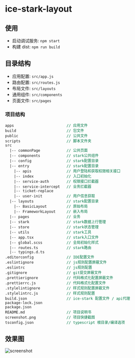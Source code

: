 # ice-stark-layout

## 使用

- 启动调试服务: `npm start`
- 构建 dist: `npm run build`

## 目录结构

- 应用配置: `src/app.js`
- 路由配置: `src/routes.js`
- 布局文件: `src/layouts`
- 通用组件: `src/components`
- 页面文件: `src/pages`

### 项目结构

<pre style="font-size: 12px">
apps                        <span style="color: #007947">// 应用文件</span>
build                       <span style="color: #007947">// 包文件</span>
public                      <span style="color: #007947">// 公共文件</span>
scripts                     <span style="color: #007947">// 脚本文件夹</span>
src
  |-- commonPage            <span style="color: #007947">// 公共页面</span>
  |-- components            <span style="color: #007947">// stark公共组件</span>
  |-- config                <span style="color: #007947">// stark配置目录</span>
  |-- entry                 <span style="color: #007947">// stark配置目录</span>
    |-- apis                <span style="color: #007947">// 用户登陆和获取权限相关接口</span>
    |-- index               <span style="color: #007947">// 入口初始化</span>
    |-- service-auth        <span style="color: #007947">// 权限接口拦截器</span>
    |-- service-intercept   <span style="color: #007947">// 业务拦截器</span>
    |-- ticket-replace      
    |-- user-init           <span style="color: #007947">// 用户信息获取</span>
  |-- layouts               <span style="color: #007947">// stark配置目录</span>
    |-- BasicLayout         <span style="color: #007947">// 原始布局</span>
    |-- FrameworkLayout     <span style="color: #007947">// 嵌入布局</span>
  |-- pages                 <span style="color: #007947">// 业务</span>
  |-- stark                 <span style="color: #007947">// stark数据上行管理</span>
  |-- store                 <span style="color: #007947">// stark状态管理</span>
  |-- utils                 <span style="color: #007947">// stark工具</span>
  |-- app.tsx               <span style="color: #007947">// stark入口文件</span>
  |-- global.scss           <span style="color: #007947">// 全局初始化样式</span>
  |-- routes.ts             <span style="color: #007947">// stark路由</span>
  |-- typings.d.ts
.editorconfig               <span style="color: #007947">// IDE配置文件</span>
.eslintignore               <span style="color: #007947">// js规则配置屏蔽文件</span>
.eslintrc                   <span style="color: #007947">// js规则配置</span>
.gitignore                  <span style="color: #007947">// git提交屏蔽文件</span>
.prettierignore             <span style="color: #007947">// 代码格式化配置屏蔽文件</span>
.prettierrc.js              <span style="color: #007947">// 代码格式化配置文件</span>
.stylelintignore            <span style="color: #007947">// 样式规则配置屏蔽文件</span>
.stylelintrc.js             <span style="color: #007947">// 样式规则配置</span>
build.json                  <span style="color: #007947">// ice-stark 配置文件 / api代理</span>
package-lock.json           
package.json              
README.md                   <span style="color: #007947">// 项目说明书</span>
screenshot.png              <span style="color: #007947">// 项目快捷截图</span>
tsconfig.json               <span style="color: #007947">// typescript 根目录/编译选项</span>
</pre>

## 效果图

![screenshot](https://img.alicdn.com/tfs/TB14igtaVT7gK0jSZFpXXaTkpXa-2878-1368.png)
